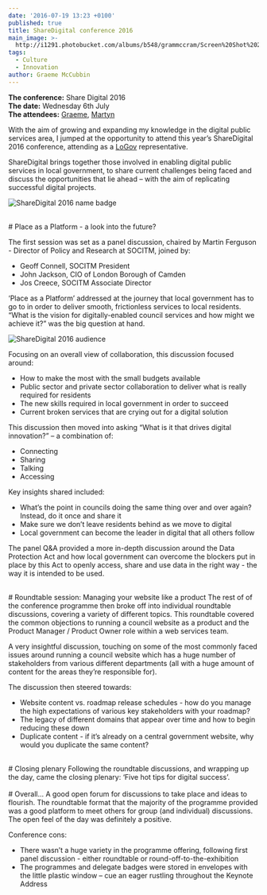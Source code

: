 ```yaml
---
date: '2016-07-19 13:23 +0100'
published: true
title: ShareDigital conference 2016
main_image: >-
  http://i1291.photobucket.com/albums/b548/grammccram/Screen%20Shot%202016-07-18%20at%2012.58.55_zpsmxizkojv.png
tags:
  - Culture
  - Innovation
author: Graeme McCubbin
---
```

<b>The conference:</b> Share Digital 2016<br/>
<b>The date:</b> Wednesday 6th July<br/>
<b>The attendees:</b> [Graeme](https://unboxed.co/people/#graeme-mccubbin), [Martyn](https://unboxed.co/people/#martyn-evans)<br/>

With the aim of growing and expanding my knowledge in the digital public services area, I jumped at the opportunity to attend this year’s ShareDigital 2016 conference, attending as a [LoGov](http://logovplatform.co.uk) representative.<br/>
 
ShareDigital brings together those involved in enabling digital public services in local government, to share current challenges being faced and discuss the opportunities that lie ahead – with the aim of replicating successful digital projects.<br/>

![ShareDigital 2016 name badge](http://i1291.photobucket.com/albums/b548/grammccram/Screen%20Shot%202016-07-18%20at%2012.59.26_zpskfn4ri9i.png)

<br/>
# Place as a Platform - a look into the future?

The first session was set as a panel discussion, chaired by Martin Ferguson - Director of Policy and Research at SOCITM, joined by:<br/>
 
- Geoff Connell, SOCITM President
- John Jackson, CIO of London Borough of Camden
- Jos Creece, SOCITM Associate Director
 
‘Place as a Platform’ addressed at the journey that local government has to go to in order to deliver smooth, frictionless services to local residents. “What is the vision for digitally-enabled council services and how might we achieve it?” was the big question at hand.<br/>


![ShareDigital 2016 audience](http://i1291.photobucket.com/albums/b548/grammccram/Screen%20Shot%202016-07-18%20at%2012.58.55_zpsmxizkojv.png)

Focusing on an overall view of collaboration, this discussion focused around:<br/>
 
- How to make the most with the small budgets available
- Public sector and private sector collaboration to deliver what is really required for residents
- The new skills required in local government in order to succeed
- Current broken services that are crying out for a digital solution

 

This discussion then moved into asking “What is it that drives digital innovation?” – a combination of:<br/>
 
- Connecting
- Sharing
- Talking
- Accessing


Key insights shared included:<br/>
 
- What’s the point in councils doing the same thing over and over again? Instead, do it once and share it
- Make sure we don’t leave residents behind as we move to digital
- Local government can become the leader in digital that all others follow
 
The panel Q&A provided a more in-depth discussion around the Data Protection Act and how local government can overcome the blockers put in place by this Act to openly access, share and use data in the right way - the way it is intended to be used.<br/>

<br/>
# Roundtable session: Managing your website like a product
The rest of of the conference programme then broke off into individual roundtable discussions, covering a variety of different topics. This roundtable covered the common objections to running a council website as a product and the Product Manager / Product Owner role within a web services team.<br/>

A very insightful discussion, touching on some of the most commonly faced issues around running a council website which has a huge number of stakeholders from various different departments (all with a huge amount of content for the areas they’re responsible for).<br/>

The discussion then steered towards:<br/>

- Website content vs. roadmap release schedules - how do you manage the high expectations of various key stakeholders with your roadmap?
- The legacy of different domains that appear over time and how to begin reducing these down
- Duplicate content - if it’s already on a central government website, why would you duplicate the same content?

<br/>
# Closing plenary
Following the roundtable discussions, and wrapping up the day, came the closing plenary: ‘Five hot tips for digital success’.<br/>

<br/>
# Overall...
A good open forum for discussions to take place and ideas to flourish. The roundtable format that the majority of the programme provided was a good platform to meet others for group (and individual) discussions. The open feel of the day was definitely a positive.<br/>

Conference cons:<br/>

- There wasn’t a huge variety in the programme offering, following first panel discussion - either roundtable or round-off-to-the-exhibition
- The programmes and delegate badges were stored in envelopes with the little plastic window – cue an eager rustling throughout the Keynote Address


 


 

